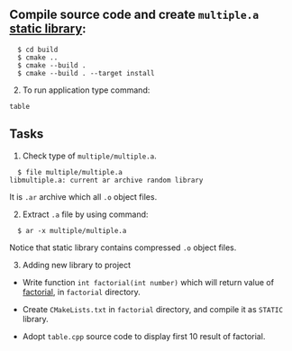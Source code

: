 ## Compile source code and create `multiple.a` [static library](https://en.wikipedia.org/wiki/Static_library):
```
  $ cd build
  $ cmake ..
  $ cmake --build .
  $ cmake --build . --target install
```
2. To run application type command:

```
table
```
## Tasks

1. Check type of `multiple/multiple.a`.

```
  $ file multiple/multiple.a
libmultiple.a: current ar archive random library
```
It is `.ar` archive which all `.o` object files.

2. Extract `.a` file by using command:
```
  $ ar -x multiple/multiple.a
```
Notice that static library contains compressed `.o` object files.

3. Adding new library to project

* Write function `int factorial(int number)` which will return value of [factorial](https://en.wikipedia.org/wiki/Factorial), in `factorial` directory.

* Create `CMakeLists.txt` in `factorial` directory, and compile it as `STATIC` library.

* Adopt `table.cpp` source code to display first 10 result of factorial.

